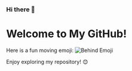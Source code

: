 ### Hi there 👋


# Welcome to My GitHub!

Here is a fun moving emoji: ![Behind Emoji]([https://media.giphy.com/media/3o7TKkM6z7gFi4Wz6Y/giphy.gif](https://tenor.com/en-GB/view/hol-vagytok-gif-26992352))

Enjoy exploring my repository! 😊
